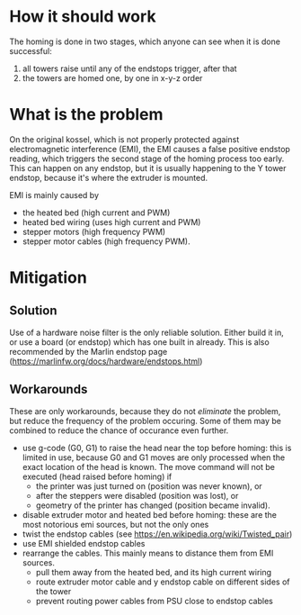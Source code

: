 # How it should work

The homing is done in two stages, which anyone can see when it is done successful:

1. all towers raise until any of the endstops trigger, after that
1. the towers are homed one, by one in x-y-z order

# What is the problem

On the original kossel,
which is not properly protected against electromagnetic interference (EMI),
the EMI causes a false positive endstop reading,
which triggers the second stage of the homing process too early.
This can happen on any endstop,
but it is usually happening to the Y tower endstop,
because it's where the extruder is mounted.

EMI is mainly caused by
* the heated bed (high current and PWM)
* heated bed wiring (uses high current and PWM)
* stepper motors (high frequency PWM)
* stepper motor cables (high frequency PWM).

# Mitigation

## Solution

Use of a hardware noise filter is the only reliable solution.
Either build it in, or use a board (or endstop) which has one built in already.
This is also recommended by the Marlin endstop page (https://marlinfw.org/docs/hardware/endstops.html)

## Workarounds

These are only workarounds, because they do not _eliminate_ the problem, but reduce the frequency of the problem occuring. Some of them may be combined to reduce the chance of occurance even further.

* use g-code (G0, G1) to raise the head near the top before homing: this is limited in use, because G0 and G1 moves are only processed when the exact location of the head is known. The move command will not be executed (head raised before homing) if 
  * the printer was just turned on (position was never known), or
  * after the steppers were disabled (position was lost), or
  * geometry of the printer has changed (position became invalid).
* disable extruder motor and heated bed before homing: these are the most notorious emi sources, but not the only ones
* twist the endstop cables (see https://en.wikipedia.org/wiki/Twisted_pair)
* use EMI shielded endstop cables 
* rearrange the cables. This mainly means to distance them from EMI sources.
  * pull them away from the heated bed, and its high current wiring
  * route extruder motor cable and y endstop cable on different sides of the tower
  * prevent routing power cables from PSU close to endstop cables
